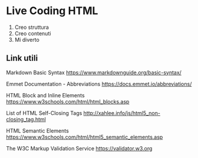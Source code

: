 # Live Coding HTML

1. Creo struttura
2. Creo contenuti
3. Mi diverto

## Link utili

Markdown Basic Syntax
https://www.markdownguide.org/basic-syntax/

Emmet Documentation - Abbreviations
https://docs.emmet.io/abbreviations/

HTML Block and Inline Elements
https://www.w3schools.com/html/html_blocks.asp

List of HTML Self-Closing Tags
http://xahlee.info/js/html5_non-closing_tag.html

HTML Semantic Elements
https://www.w3schools.com/html/html5_semantic_elements.asp

The W3C Markup Validation Service
https://validator.w3.org